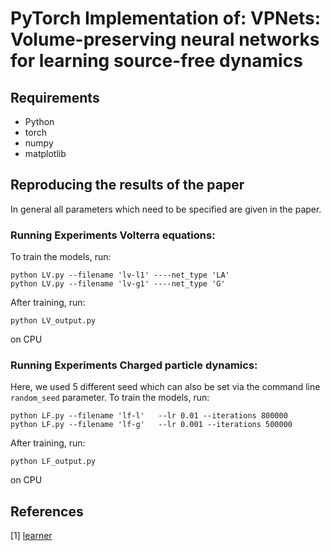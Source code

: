 # PyTorch Implementation of: VPNets: Volume-preserving neural networks for learning source-free dynamics

## Requirements 
* Python 
* torch
* numpy
* matplotlib

## Reproducing the results of the paper
In general all parameters which need to be specified are given in the paper.

### Running Experiments Volterra equations:
To train the models, run:
```
python LV.py --filename 'lv-l1' ----net_type 'LA'
python LV.py --filename 'lv-g1' ----net_type 'G'
```
After training, run:
```
python LV_output.py
```
on CPU


### Running Experiments Charged particle dynamics:
Here,  we used 5 different seed which can also be set via the command line `random_seed` parameter.
To train the models, run:
```
python LF.py --filename 'lf-l'   --lr 0.01 --iterations 800000 
python LF.py --filename 'lf-g'   --lr 0.001 --iterations 500000 
```
After training, run:
```
python LF_output.py
```
on CPU


## References
[1] [learner](https://github.com/jpzxshi/learner)

